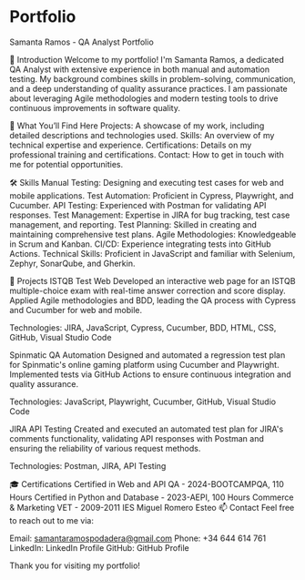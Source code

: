 # Portfolio
Samanta Ramos - QA Analyst Portfolio

👋 Introduction
Welcome to my portfolio! I'm Samanta Ramos, a dedicated QA Analyst with extensive experience in both manual and automation testing. My background combines skills in problem-solving, communication, and a deep understanding of quality assurance practices. I am passionate about leveraging Agile methodologies and modern testing tools to drive continuous improvements in software quality.

🚀 What You’ll Find Here
Projects: A showcase of my work, including detailed descriptions and technologies used.
Skills: An overview of my technical expertise and experience.
Certifications: Details on my professional training and certifications.
Contact: How to get in touch with me for potential opportunities.

🛠️ Skills
Manual Testing: Designing and executing test cases for web and mobile applications.
Test Automation: Proficient in Cypress, Playwright, and Cucumber.
API Testing: Experienced with Postman for validating API responses.
Test Management: Expertise in JIRA for bug tracking, test case management, and reporting.
Test Planning: Skilled in creating and maintaining comprehensive test plans.
Agile Methodologies: Knowledgeable in Scrum and Kanban.
CI/CD: Experience integrating tests into GitHub Actions.
Technical Skills: Proficient in JavaScript and familiar with Selenium, Zephyr, SonarQube, and Gherkin.

💼 Projects
ISTQB Test Web
Developed an interactive web page for an ISTQB multiple-choice exam with real-time answer correction and score display. Applied Agile methodologies and BDD, leading the QA process with Cypress and Cucumber for web and mobile.

Technologies: JIRA, JavaScript, Cypress, Cucumber, BDD, HTML, CSS, GitHub, Visual Studio Code

Spinmatic QA Automation
Designed and automated a regression test plan for Spinmatic's online gaming platform using Cucumber and Playwright. Implemented tests via GitHub Actions to ensure continuous integration and quality assurance.

Technologies: JavaScript, Playwright, Cucumber, GitHub, Visual Studio Code

JIRA API Testing
Created and executed an automated test plan for JIRA's comments functionality, validating API responses with Postman and ensuring the reliability of various request methods.

Technologies: Postman, JIRA, API Testing

🎓 Certifications
Certified in Web and API QA - 2024-BOOTCAMPQA, 110 Hours
Certified in Python and Database - 2023-AEPI, 100 Hours
Commerce & Marketing VET - 2009-2011 IES Miguel Romero Esteo
📫 Contact
Feel free to reach out to me via:

Email: samantaramospodadera@gmail.com
Phone: +34 644 614 761
LinkedIn: LinkedIn Profile
GitHub: GitHub Profile

Thank you for visiting my portfolio!


